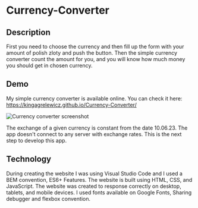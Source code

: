 # Currency-Converter 

## Description
First you need to choose the currency and then fill up the form with your amount of polish zloty and push the button. 
Then the simple currency converter count the amount for you, and you will know how much money you should get in chosen currency.

## Demo
My simple currency converter is available online. You can check it here: https://kingagrelewicz.github.io/Currency-Converter/

![Currency converter screenshot](videos/currency-converter.gif)

The exchange of a given currency is constant from the date 10.06.23. The app doesn't connect to any server with exchange rates. This is the next step to develop this app.

## Technology
During creating the website I was using Visual Studio Code and I used a BEM convention, ES6+ Features.
The website is built using HTML, CSS, and JavaScript. The website was created to response correctly on desktop, tablets, and mobile devices. 
I used fonts available on Google Fonts, Sharing debugger and flexbox convention.


